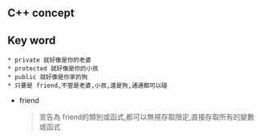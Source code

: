C++ concept
---

## Key word

```
* private 就好像是你的老婆 
* protected 就好像是你的小孩 
* public 就好像是你家的狗
* 只要是 friend,不管是老婆,小孩,還是狗,通通都可以碰
```

+  friend 
    > 宣告為 friend的類別或函式,都可以無視存取限定,直接存取所有的變數或函式

